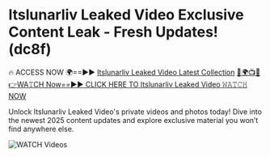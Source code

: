 # Itslunarliv Leaked Video Exclusive Content Leak - Fresh Updates! (dc8f)

🔥 ACCESS NOW 🌍==►► <a href="https://tinyurl.com/3fjeunct" rel="nofollow">Itslunarliv Leaked Video Latest Collection</a></h3>
[🔴🌍📺📱👉WA𝚃CH Now==►► CLICK HERE TO Itslunarliv Leaked Video 𝚆𝙰𝚃𝙲𝙷 NOW](https://tinyurl.com/3fjeunct)

Unlock Itslunarliv Leaked Video's private videos and photos today! Dive into the newest 2025 content updates and explore exclusive material you won’t find anywhere else.


<a href="https://tinyurl.com/3fjeunct" rel="nofollow" data-target="animated-image.originalLink"><img src="https://camo.githubusercontent.com/8a4f000d20f83aca3bf7ec5f350d767afa0574a8a352519fd8cfa583a6f93a33/68747470733a2f2f692e696d6775722e636f6d2f644a486b345a712e676966" alt="WATCH Videos" data-canonical-src="https://i.imgur.com/dJHk4Zq.gif" style="max-width: 100%; display: inline-block;" data-target="animated-image.originalImage"></a>
